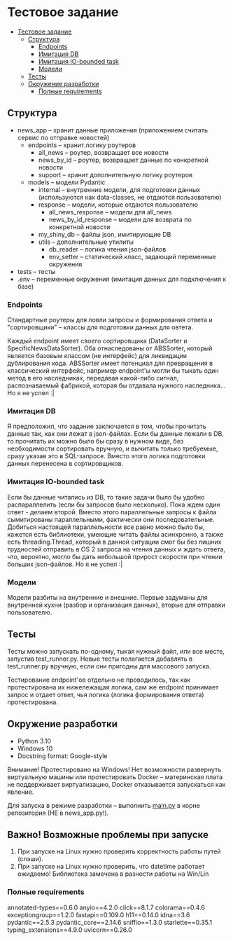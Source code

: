 # Тестовое задание

<!-- TOC -->
* [Тестовое задание](#тестовое-задание)
  * [Структура](#структура)
    * [Endpoints](#endpoints)
    * [Имитация DB](#имитация-db)
    * [Имитация IO-bounded task](#имитация-io-bounded-task)
    * [Модели](#модели)
  * [Тесты](#тесты)
  * [Окружение разработки](#окружение-разработки)
    * [Полные requirements](#полные-requirements)
<!-- TOC -->

## Структура

- news_app – хранит данные приложения (приложением считать сервис по отправке новостей)
  - endpoints – хранит логику роутеров
    - all_news – роутер, возвращает все новости
    - news_by_id – роутер, возвращает данные по конкретной новости
    - support – хранит дополнительную логику роутеров
  - models – модели Pydantic
    - internal – внутренние модели, для подготовки данных (используются как data-classes, не отдаются пользователю)
    - response – модели, которые отдаются пользователю
      - all_news_response – модели для all_news
      - news_by_id_response – модели для возврата по конкретной новости
    - my_shiny_db – файлы json, имитирующие DB
    - utils – дополнительные утилиты
      - db_reader – логика чтения json-файлов
      - env_setter – статический класс, задающий переменные окружения
- tests – тесты
- .env – переменные окружения (имитация данных для подключения к базе)

### Endpoints

Стандартные роутеры для ловли запросы и формирования ответа и "сортировщики" – классы для подготовки данных для овтета.

Каждый endpoint имеет своего сортировщика (DataSorter и SpecificNewsDataSorter). Оба отнаследованы от ABSSorter, который
является базовым классом (не интерфейс) для ликвидации дублирования кода. ABSSorter имеет потенциал для превращения
в классический интерфейс, например endpoint'ы могли бы тыкать один метод в его наследниках, передавая какой-либо
сигнал, распознаваемый фабрикой, которая бы отдавала нужного наследника... Но я не успел :|

### Имитация DB

Я предположил, что задание заключается в том, чтобы прочитать данные так, как они лежат в json-файлах. Если бы данные
лежали в DB, то прочитать их можно было бы сразу в нужном виде, без необходимости сортировать вручную, и вычитать
только требуемые, сразу указав это в SQL-запросе. Вместо этого логика подготовки данных перенесена в сортировщиков.

### Имитация IO-bounded task

Если бы данные читались из DB, то такие задачи было бы удобно распараллелить (если бы запросов было несколько). Пока 
ждем один ответ - делаем второй. Вместо этого параллельные запросы к файла сымитированы параллельными, фактически
они последовательные. Добиться настоящей параллельности все равно можно было бы, кажется есть библиотеки, умеющие 
читать файлы асинхронно, а также есть threading.Thread, который в данной ситуации смог бы без лишних трудностей
отправить в OS 2 запроса на чтения данных и ждать ответа, что, вероятно, могло бы дать небольшой прирост скорости
при чтении больших json-файлов. Но я не успел :|

### Модели

Модели разбиты на внутренние и внешние. Первые задуманы для внутренней кухни (разбор и организация данных), вторые
для отправки пользователю.

## Тесты

Тесты можно запускать по-одному, тыкая нужный файл, или все месте, запустив test_runner.py. Новые тесты полагается
добавлять в test_runner.py вручную, если они пригодны для массового запуска.

Тестирование endpoint'ов отдельно не проводилось, так как протестирована их нижележащая логика, сам же endpoint
принимает запрос и отдает ответ, чья логика (логика формирования ответа) протестирована.

## Окружение разработки

- Python 3.10
- Windows 10
- Docstring format: Google-style

Внимание! Протестировано на Windows! Нет возможности развернуть виртуальную машины или протестировать Docker – 
материнская плата не поддерживает виртуализацию, Docker отказывается запускаться как явление.

Для запуска в режиме разработки – выполнить [main.py](main.py) в корне репозитория (НЕ в news_app.py!).

## Важно! Возможные проблемы при запуске

1. При запуске на Linux нужно проверить корректность работы путей (слэши).
2. При запуске на Linux нужно проверить, что datetime работает ожидаемо! Библиотека замечена в разности работы на Win/Lin

### Полные requirements

annotated-types==0.6.0
anyio==4.2.0
click==8.1.7
colorama==0.4.6
exceptiongroup==1.2.0
fastapi==0.109.0
h11==0.14.0
idna==3.6
pydantic==2.5.3
pydantic_core==2.14.6
sniffio==1.3.0
starlette==0.35.1
typing_extensions==4.9.0
uvicorn==0.26.0
